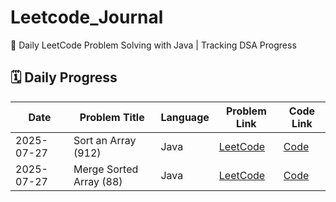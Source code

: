# Leetcode_Journal
📘 Daily LeetCode Problem Solving with Java | Tracking DSA Progress
## 🗓️ Daily Progress

| Date       | Problem Title         | Language | Problem Link | Code Link |
|------------|------------------------|----------|--------------|-----------|
| 2025-07-27 | Sort an Array (912)    | Java     | [LeetCode](https://leetcode.com/problems/sort-an-array/) | [Code](Java/2025-07-27__SortAnArray_912.java) |
| 2025-07-27 | Merge Sorted Array (88) | Java | [LeetCode](https://leetcode.com/problems/merge-sorted-array/) | [Code](./88_MergeSortedArray.java) |

